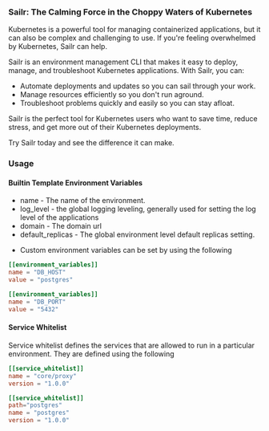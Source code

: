 ### Sailr: The Calming Force in the Choppy Waters of Kubernetes

Kubernetes is a powerful tool for managing containerized applications, 
but it can also be complex and challenging to use. If you're feeling overwhelmed by 
Kubernetes, Sailr can help.

Sailr is an environment management CLI that makes it easy to deploy, manage, and troubleshoot 
Kubernetes applications. With Sailr, you can:

- Automate deployments and updates so you can sail through your work.
- Manage resources efficiently so you don't run aground.
- Troubleshoot problems quickly and easily so you can stay afloat.

Sailr is the perfect tool for Kubernetes users who want to save time, reduce stress, 
and get more out of their Kubernetes deployments.

Try Sailr today and see the difference it can make.

### Usage 

#### Builtin Template Environment Variables 

- name - The name of the environment.
- log_level - the global logging leveling, generally used for setting the log level of the applications
- domain - The domain url
- default_replicas - The global environment level default replicas setting. 

* Custom environment variables can be set by using the following 

```toml
[[environment_variables]]
name = "DB_HOST"
value = "postgres"

[[environment_variables]]
name = "DB_PORT"
value = "5432"
```

#### Service Whitelist

Service whitelist defines the services that are allowed to run in a particular
environment. They are defined using the following 

```toml
[[service_whitelist]]
name = "core/proxy"
version = "1.0.0"

[[service_whitelist]]
path="postgres"
name = "postgres"
version = "1.0.0"

```
